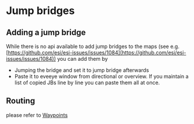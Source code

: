 
# Jump bridges

## Adding a jump bridge
While there is no api available to add jump bridges to the maps  (see e.g. [https://github.com/esi/esi-issues/issues/1084](https://github.com/esi/esi-issues/issues/1084)) you can add them by 

 - Jumping the bridge and set it to jump bridge afterwards
 - Paste it to eveeye window from directional or overview. If you maintain a list of copied JBs line by line you can paste them all at once.

## Routing
please refer to [Waypoints](https://eveeye.readthedocs.io/en/latest/sync/waypoints)

<!--stackedit_data:
eyJoaXN0b3J5IjpbLTIwOTA2MTU3NiwtMTc1MTQ2MDEzMl19
-->